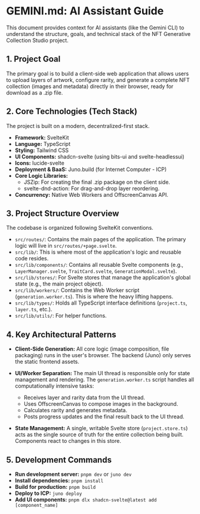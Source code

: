 # GEMINI.md: AI Assistant Guide

This document provides context for AI assistants (like the Gemini CLI) to understand the structure, goals, and technical stack of the NFT Generative Collection Studio project.

## 1. Project Goal

The primary goal is to build a client-side web application that allows users to upload layers of artwork, configure rarity, and generate a complete NFT collection (images and metadata) directly in their browser, ready for download as a .zip file.

## 2. Core Technologies (Tech Stack)

The project is built on a modern, decentralized-first stack.

- **Framework:** SvelteKit
- **Language:** TypeScript
- **Styling:** Tailwind CSS
- **UI Components:** shadcn-svelte (using bits-ui and svelte-headlessui)
- **Icons:** lucide-svelte
- **Deployment & BaaS:** Juno.build (for Internet Computer - ICP)
- **Core Logic Libraries:**
  - JSZip: For creating the final .zip package on the client side.
  - svelte-dnd-action: For drag-and-drop layer reordering.
- **Concurrency:** Native Web Workers and OffscreenCanvas API.

## 3. Project Structure Overview

The codebase is organized following SvelteKit conventions.

- `src/routes/`: Contains the main pages of the application. The primary logic will live in `src/routes/+page.svelte`.
- `src/lib/`: This is where most of the application's logic and reusable code resides.
- `src/lib/components/`: Contains all reusable Svelte components (e.g., `LayerManager.svelte`, `TraitCard.svelte`, `GenerationModal.svelte`).
- `src/lib/stores/`: For Svelte stores that manage the application's global state (e.g., the main project object).
- `src/lib/workers/`: Contains the Web Worker script (`generation.worker.ts`). This is where the heavy lifting happens.
- `src/lib/types/`: Holds all TypeScript interface definitions (`project.ts`, `layer.ts`, etc.).
- `src/lib/utils/`: For helper functions.

## 4. Key Architectural Patterns

- **Client-Side Generation:** All core logic (image composition, file packaging) runs in the user's browser. The backend (Juno) only serves the static frontend assets.

- **UI/Worker Separation:** The main UI thread is responsible only for state management and rendering. The `generation.worker.ts` script handles all computationally intensive tasks:
  - Receives layer and rarity data from the UI thread.
  - Uses OffscreenCanvas to compose images in the background.
  - Calculates rarity and generates metadata.
  - Posts progress updates and the final result back to the UI thread.

- **State Management:** A single, writable Svelte store (`project.store.ts`) acts as the single source of truth for the entire collection being built. Components react to changes in this store.

## 5. Development Commands

- **Run development server:** `pnpm dev` or `juno dev`
- **Install dependencies:** `pnpm install`
- **Build for production:** `pnpm build`
- **Deploy to ICP:** `juno deploy`
- **Add UI components:** `pnpm dlx shadcn-svelte@latest add [component_name]`
